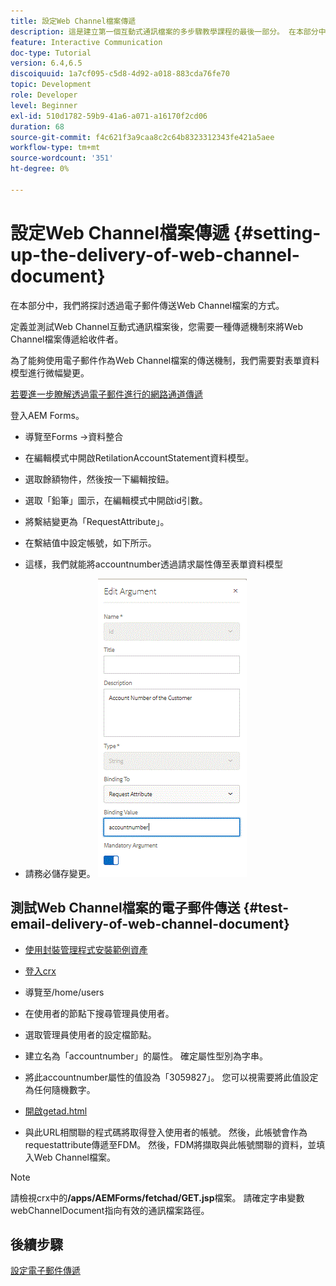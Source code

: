 ```yaml
---
title: 設定Web Channel檔案傳遞
description: 這是建立第一個互動式通訊檔案的多步驟教學課程的最後一部分。 在本部分中，我們將探討透過電子郵件傳送Web Channel檔案的方式。
feature: Interactive Communication
doc-type: Tutorial
version: 6.4,6.5
discoiquuid: 1a7cf095-c5d8-4d92-a018-883cda76fe70
topic: Development
role: Developer
level: Beginner
exl-id: 510d1782-59b9-41a6-a071-a16170f2cd06
duration: 68
source-git-commit: f4c621f3a9caa8c2c64b8323312343fe421a5aee
workflow-type: tm+mt
source-wordcount: '351'
ht-degree: 0%

---
```


# 設定Web Channel檔案傳遞 {#setting-up-the-delivery-of-web-channel-document}


在本部分中，我們將探討透過電子郵件傳送Web Channel檔案的方式。

定義並測試Web Channel互動式通訊檔案後，您需要一種傳遞機制來將Web Channel檔案傳遞給收件者。

為了能夠使用電子郵件作為Web Channel檔案的傳送機制，我們需要對表單資料模型進行微幅變更。

[若要進一步瞭解透過電子郵件進行的網路通道傳遞](/help/forms/interactive-communications/delivery-of-web-channel-document-tutorial-use.md)

登入AEM Forms。

* 導覽至Forms ->資料整合

* 在編輯模式中開啟RetilationAccountStatement資料模型。

* 選取餘額物件，然後按一下編輯按鈕。

* 選取「鉛筆」圖示，在編輯模式中開啟id引數。

* 將繫結變更為「RequestAttribute」。

* 在繫結值中設定帳號，如下所示。

* 這樣，我們就能將accountnumber透過請求屬性傳至表單資料模型

* 請務必儲存變更。
  ![fdm](assets/requestattribute.gif)

## 測試Web Channel檔案的電子郵件傳送 {#test-email-delivery-of-web-channel-document}

* [使用封裝管理程式安裝範例資產](assets/webchanneldelivery.zip)
* [登入crx](http://localhost:4502/crx/de/index.jsp#)

* 導覽至/home/users

* 在使用者的節點下搜尋管理員使用者。

* 選取管理員使用者的設定檔節點。

* 建立名為「accountnumber」的屬性。 確定屬性型別為字串。

* 將此accountnumber屬性的值設為「3059827」。 您可以視需要將此值設定為任何隨機數字。

* [開啟getad.html](http://localhost:4502/content/getad.html)

* 與此URL相關聯的程式碼將取得登入使用者的帳號。 然後，此帳號會作為requestattribute傳遞至FDM。 然後，FDM將擷取與此帳號關聯的資料，並填入Web Channel檔案。

>[!NOTE]
>
>請檢視crx中的&#x200B;**/apps/AEMForms/fetchad/GET.jsp**&#x200B;檔案。 請確定字串變數webChannelDocument指向有效的通訊檔案路徑。

## 後續步驟

[設定電子郵件傳遞](../interactive-communications/delivery-of-web-channel-document-tutorial-use.md)